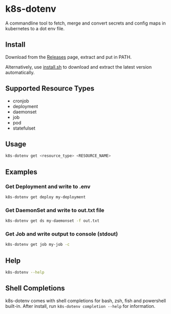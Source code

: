 # k8s-dotenv

A commandline tool to fetch, merge and convert secrets and config maps in kubernetes to a dot env file.

## Install

Download from the [Releases](https://github.com/eiladin/k8s-dotenv/releases) page, extract and put in PATH.  

Alternatively, use [install.sh](https://raw.githubusercontent.com/eiladin/k8s-dotenv/main/install.sh) to download and extract the latest version automatically.

## Supported Resource Types
- cronjob
- deployment
- daemonset
- job
- pod
- statefulset

## Usage
```bash
k8s-dotenv get <resource_type> <RESOURCE_NAME>
```

## Examples

### Get Deployment and write to .env
```bash
k8s-dotenv get deploy my-deployment
```
### Get DaemonSet and write to out.txt file
```bash
k8s-dotenv get ds my-daemonset -f out.txt
```
### Get Job and write output to console (stdout)
```bash
k8s-dotenv get job my-job -c
```

## Help
```bash
k8s-dotenv --help
```

## Shell Completions

k8s-dotenv comes with shell completions for bash, zsh, fish and powershell built-in.  After install, run `k8s-dotenv completion --help` for information.